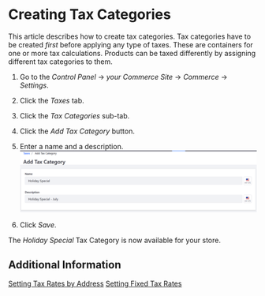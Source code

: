 # Creating Tax Categories

This article describes how to create tax categories. Tax categories have to be created _first_ before applying any type of taxes. These are containers for one or more tax calculations. Products can be taxed differently by assigning different tax categories to them.

1. Go to the _Control Panel_ → _your Commerce Site_ → _Commerce_ → _Settings_.     
1. Click the _Taxes_ tab.    
1. Click the _Tax Categories_ sub-tab.    
1. Click the _Add Tax Category_ button.    
1. Enter a name and a description.    
    <img src="./images/01.png" width="700px">

1. Click _Save_.

The _Holiday Special_ Tax Category is now available for your store.

## Additional Information
[Setting Tax Rates by Address]()
[Setting Fixed Tax Rates]()